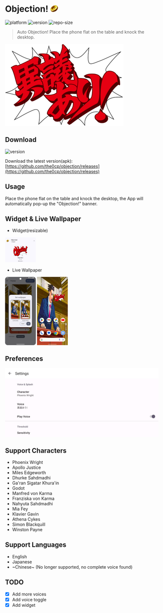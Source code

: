 # Objection! <img src="img/badge.png" alt="obj" width="5%">

![platform](https://img.shields.io/badge/Platform-Android-green)
![version](https://img.shields.io/badge/Version-v1.5-yellow)
![repo-size](https://img.shields.io/github/repo-size/the0cp/objection)

> Auto Objection! Place the phone flat on the table and knock the desktop.

<img src="img/igiari.png" alt="obj"/>

## Download

![version](https://img.shields.io/badge/Version-v1.5-yellow)

Download the latest version(apk): [https://github.com/the0cp/objection/releases](https://github.com/the0cp/objection/releases)

## Usage

Place the phone flat on the table and knock the desktop, the App will automatically pop-up the "Objection!" banner.

## Widget & Live Wallpaper

- Widget(resizable)

<img src=img/widget.jpg width=20%  alt="widget"/>

- Live Wallpaper

<img src=img/wallpapers.png width=20%  alt="wallpaper"/>
<img src=img/wallpapers.gif width="20%" alt="wallpaper gif"/>


## Preferences

![pref](img/pref.jpg)
## Support Characters

- Phoenix Wright
- Apollo Justice
- Miles Edgeworth
- Dhurke Sahdmadhi
- Ga'ran Sigatar Khura'in
- Godot</item>
- Manfred von Karma
- Franziska von Karma
- Nahyuta Sahdmadhi
- Mia Fey
- Klavier Gavin
- Athena Cykes
- Simon Blackquill
- Winston Payne

## Support Languages

- English
- Japanese
- ~Chinese~ (No longer supported, no complete voice found)

## TODO
- [x] Add more voices    
- [x] Add voice toggle
- [x] Add widget